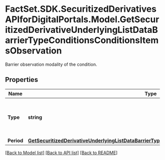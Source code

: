 # FactSet.SDK.SecuritizedDerivativesAPIforDigitalPortals.Model.GetSecuritizedDerivativeUnderlyingListDataBarrierTypeConditionsConditionsItemsObservation
Barrier observation modality of the condition.

## Properties

Name | Type | Description | Notes
------------ | ------------- | ------------- | -------------
**Type** | **string** | Identifier of the type of observation during the observation period. | Value | Description | | - -- | - -- | | continuous | The barrier is active, i.e. observed on a continuous basis (intraday prices are relevant). | | eod | The barrier is active, i.e. observed  only at the end of the final auction for the underlying on the relevant exchange (intraday prices are of no relevance). |   | [optional] 
**Period** | [**GetSecuritizedDerivativeUnderlyingListDataBarrierTypeConditionsConditionsItemsObservationPeriod**](GetSecuritizedDerivativeUnderlyingListDataBarrierTypeConditionsConditionsItemsObservationPeriod.md) |  | [optional] 

[[Back to Model list]](../README.md#documentation-for-models) [[Back to API list]](../README.md#documentation-for-api-endpoints) [[Back to README]](../README.md)

